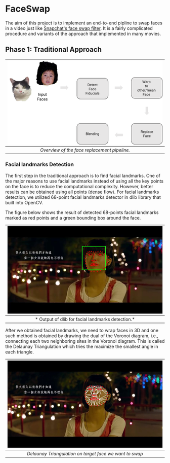 # FaceSwap
The aim of this project is to implement an end-to-end pipline to swap faces in a video just like [Snapchat's face swap filter](https://www.google.com). It is a fairly complicated procedure and variants of the approach that implemented in many movies.

## Phase 1: Traditional Approach
| ![](./Figures/Overview.png)| 
|:--:| 
| *Overview of the face replacement pipeline.* |

### Facial landmarks Detection

The first step in the traditional approach is to find facial landmarks. One of the major reasons to use facial landmarks instead of using all the key points on the face is to reduce the computational complexity. However, better results can be obtained using all points (dense flow). For facial landmarks detection, we utilized 68-point facial landmarks detector in dlib library that built into OpenCV.

The figure below shows the result of detected 68-points facial landmarks marked as red points and a green bounding box around the face.

| ![](./Figures/FacialLandmarks.jpg)| 
|:--:| 
| * Output of dlib for facial landmarks detection.* |


After we obtained facial landmarks, we need to wrap faces in 3D and one such method is obtained by drawing the dual of the Voronoi diagram, i.e., connecting each two neighboring sites in the Voronoi diagram. This is called the Delaunay Triangulation which tries the maximize the smallest angle in each triangle.

| ![](./Figures/delaunay_tri.jpg)| 
|:--:| 
| *Delaunay Triangulation on target face we want to swap* |